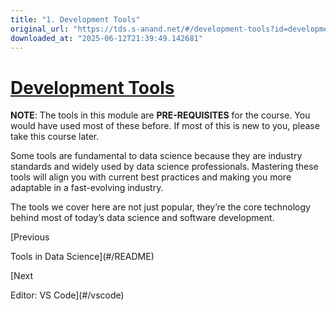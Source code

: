 ```yaml
---
title: "1. Development Tools"
original_url: "https://tds.s-anand.net/#/development-tools?id=development-tools"
downloaded_at: "2025-06-12T21:39:49.142681"
---
```


[Development Tools](#/development-tools?id=development-tools)
=============================================================

**NOTE**: The tools in this module are **PRE-REQUISITES** for the course. You would have used most of these before. If most of this is new to you, please take this course later.

Some tools are fundamental to data science because they are industry standards and widely used by data science professionals. Mastering these tools will align you with current best practices and making you more adaptable in a fast-evolving industry.

The tools we cover here are not just popular, they’re the core technology behind most of today’s data science and software development.

[Previous

Tools in Data Science](#/README)

[Next

Editor: VS Code](#/vscode)